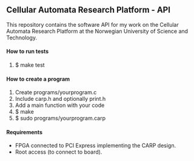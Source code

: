## Cellular Automata Research Platform - API

This repository contains the software API for my work on the Cellular Automata Research Platform at the Norwegian University of Science and Technology.

#### How to run tests
1. $ make test

#### How to create a program
1. Create programs/yourprogram.c
2. Include carp.h and optionally print.h
3. Add a main function with your code
4. $ make
5. $ sudo programs/yourprogram.carp

#### Requirements
* FPGA connected to PCI Express implementing the CARP design.
* Root access (to connect to board).
